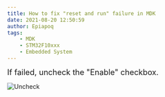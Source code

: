 ```yaml
---
title: How to fix "reset and run" failure in MDK
date: 2021-08-20 12:50:59
author: Epiapoq
tags:
    - MDK
    - STM32F10xxx
    - Embedded System
---
```


<font size=4>If failed, uncheck the "Enable" checkbox.</font>

 ![Uncheck](Enable.png)
 <!-- more -->
